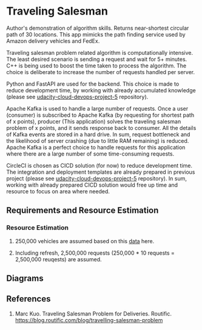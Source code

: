 # Traveling Salesman
Author's demonstration of algorithm skills. Returns near-shortest circular path of 30 locations. This app mimicks the path finding service used by Amazon delivery vehicles and FedEx. 

Traveling salesman problem related algorithm is computationally intensive. The least desired scenario is sending a request and wait for 5+ minutes. C++ is being used to boost the time taken to process the algorithm. The choice is deliberate to increase the number of requests handled per server.

Python and FastAPI are used for the backend. This choice is made to reduce development time, by working with already accumulated knowledge (please see [udacity-cloud-devops-project-5](https://github.com/hyungmogu/udacity-cloud-devops-project-5) repository).

Apache Kafka is used to handle a large number of requests. Once a user (consumer) is subscribed to Apache Kafka (by requesting for shortest path of x points), producer (This application) solves the traveling salesman problem of x points, and it sends response back to consumer. All the details of Kafka events are stored in a hard drive. In sum, request bottleneck and the likelihood of server crashing (due to little RAM remaining) is reduced. Apache Kafka is a perfect choice to handle requests for this application where there are a large number of some time-consuming requests.

CircleCI is chosen as CICD solution (for now) to reduce development time. The integration and deployment templates are already prepared in previous project (please see [udacity-cloud-devops-project-5](https://github.com/hyungmogu/udacity-cloud-devops-project-5) repository). In sum, working with already prepared CICD solution would free up time and resource to focus on area where needed.

## Requirements and Resource Estimation

### Resource Estimation

1. 250,000 vehicles are assumed based on this [data](https://www.fedex.com/en-us/about/company-structure.html) here. 

2. Including refresh, 2,500,000 requests (250,000 * 10 requests = 2,500,000 reuqests) are assumed.

## Diagrams

## References

1. Marc Kuo. Traveling Salesman Problem for Deliveries. Routific. https://blog.routific.com/blog/travelling-salesman-problem
